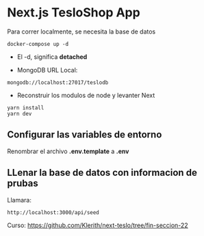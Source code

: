 # Next.js TesloShop App
Para correr localmente, se necesita la base de datos

```
docker-compose up -d
```

* El -d, significa __detached__

* MongoDB URL Local:
```
mongodb://localhost:27017/teslodb
```
* Reconstruir los modulos de node y levanter Next
```
yarn install
yarn dev
```

## Configurar las variables de entorno

Renombrar el archivo __.env.template__ a __.env__

## LLenar la base de datos con informacion de prubas

Llamara:
```
http://localhost:3000/api/seed
```

Curso:
https://github.com/Klerith/next-teslo/tree/fin-seccion-22
